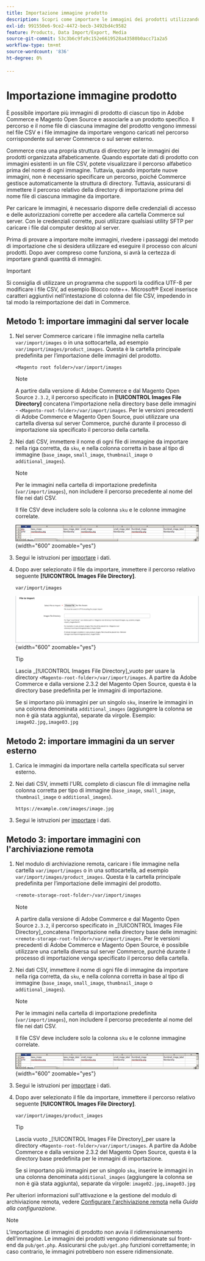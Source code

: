 ```yaml
---
title: Importazione immagine prodotto
description: Scopri come importare le immagini dei prodotti utilizzando il percorso e il nome di file di ciascuna immagine.
exl-id: 991550e6-9ce2-4472-becb-3492bd4c9582
feature: Products, Data Import/Export, Media
source-git-commit: 53c3b6c9fa9c152e6619528a43580b0acc71a2a5
workflow-type: tm+mt
source-wordcount: '836'
ht-degree: 0%

---
```


# Importazione immagine prodotto

È possibile importare più immagini di prodotto di ciascun tipo in Adobe Commerce e Magento Open Source e associarle a un prodotto specifico. Il percorso e il nome file di ciascuna immagine del prodotto vengono immessi nel file CSV e i file immagine da importare vengono caricati nel percorso corrispondente sul server Commerce o sul server esterno.

Commerce crea una propria struttura di directory per le immagini dei prodotti organizzata alfabeticamente. Quando esportate dati di prodotto con immagini esistenti in un file CSV, potete visualizzare il percorso alfabetico prima del nome di ogni immagine. Tuttavia, quando importate nuove immagini, non è necessario specificare un percorso, poiché Commerce gestisce automaticamente la struttura di directory. Tuttavia, assicurarsi di immettere il percorso relativo della directory di importazione prima del nome file di ciascuna immagine da importare.

Per caricare le immagini, è necessario disporre delle credenziali di accesso e delle autorizzazioni corrette per accedere alla cartella Commerce sul server. Con le credenziali corrette, puoi utilizzare qualsiasi utility SFTP per caricare i file dal computer desktop al server.

Prima di provare a importare molte immagini, rivedere i passaggi del metodo di importazione che si desidera utilizzare ed eseguire il processo con alcuni prodotti. Dopo aver compreso come funziona, si avrà la certezza di importare grandi quantità di immagini.

>[!IMPORTANT]
>
>Si consiglia di utilizzare un programma che supporti la codifica UTF-8 per modificare i file CSV, ad esempio Blocco note++. Microsoft® Excel inserisce caratteri aggiuntivi nell&#39;intestazione di colonna del file CSV, impedendo in tal modo la reimportazione dei dati in Commerce.

## Metodo 1: importare immagini dal server locale

1. Nel server Commerce caricare i file immagine nella cartella `var/import/images` o in una sottocartella, ad esempio `var/import/images/product_images`. Questa è la cartella principale predefinita per l’importazione delle immagini del prodotto.

   ```
   <Magento root folder>/var/import/images
   ```

   >[!NOTE]
   >
   >A partire dalla versione di Adobe Commerce e dal Magento Open Source `2.3.2`, il percorso specificato in **[!UICONTROL Images File Directory]** concatena l&#39;importazione nella directory base delle immagini - `<Magento-root-folder>/var/import/images`. Per le versioni precedenti di Adobe Commerce e Magento Open Source, puoi utilizzare una cartella diversa sul server Commerce, purché durante il processo di importazione sia specificato il percorso della cartella.

1. Nei dati CSV, immettere il nome di ogni file di immagine da importare nella riga corretta, da `sku`, e nella colonna corretta in base al tipo di immagine (`base_image`, `small_image`, `thumbnail_image` o `additional_images`).

   >[!NOTE]
   >
   >Per le immagini nella cartella di importazione predefinita (`var/import/images`), non includere il percorso precedente al nome del file nei dati CSV.

   Il file CSV deve includere solo la colonna `sku` e le colonne immagine correlate.

   ![Esempio - importazione dati immagine CSV](./assets/data-import-csv-image-files-default-local.png){width="600" zoomable="yes"}

1. Segui le istruzioni per [importare](data-import.md) i dati.

1. Dopo aver selezionato il file da importare, immettere il percorso relativo seguente **[!UICONTROL Images File Directory]**.

   ```
   var/import/images
   ```

   ![Directory del file delle immagini di importazione dati](./assets/data-import-file-to-import.png){width="600" zoomable="yes"}

   >[!TIP]
   >
   >Lascia _[!UICONTROL Images File Directory]_vuoto per usare la directory `<Magento-root-folder>/var/import/images`. A partire da Adobe Commerce e dalla versione 2.3.2 del Magento Open Source, questa è la directory base predefinita per le immagini di importazione.

   Se si importano più immagini per un singolo `sku`, inserire le immagini in una colonna denominata `additional_images` (aggiungere la colonna se non è già stata aggiunta), separate da virgole. Esempio: `image02.jpg,image03.jpg`

## Metodo 2: importare immagini da un server esterno

1. Carica le immagini da importare nella cartella specificata sul server esterno.

1. Nei dati CSV, immetti l&#39;URL completo di ciascun file di immagine nella colonna corretta per tipo di immagine (`base_image`, `small_image`, `thumbnail_image` o `additional_images`).

   ```
   https://example.com/images/image.jpg
   ```

1. Segui le istruzioni per [importare](data-import.md) i dati.

## Metodo 3: importare immagini con l&#39;archiviazione remota

1. Nel modulo di archiviazione remota, caricare i file immagine nella cartella `var/import/images` o in una sottocartella, ad esempio `var/import/images/product_images`. Questa è la cartella principale predefinita per l’importazione delle immagini del prodotto.

   ```bash
   <remote-storage-root-folder>/var/import/images
   ```

   >[!NOTE]
   >
   >A partire dalla versione di Adobe Commerce e dal Magento Open Source `2.3.2`, il percorso specificato in _[!UICONTROL Images File Directory]_concatena l&#39;importazione nella directory base delle immagini: `<remote-storage-root-folder>/var/import/images`. Per le versioni precedenti di Adobe Commerce e Magento Open Source, è possibile utilizzare una cartella diversa sul server Commerce, purché durante il processo di importazione venga specificato il percorso della cartella.

1. Nei dati CSV, immettere il nome di ogni file di immagine da importare nella riga corretta, da `sku`, e nella colonna corretta in base al tipo di immagine (`base_image`, `small_image`, `thumbnail_image` o `additional_images`).

   >[!NOTE]
   >
   >Per le immagini nella cartella di importazione predefinita (`var/import/images`), non includere il percorso precedente al nome del file nei dati CSV.

   Il file CSV deve includere solo la colonna `sku` e le colonne immagine correlate.

   ![Esempio - importazione dati immagine CSV](./assets/data-import-csv-image-files-default-local.png){width="600" zoomable="yes"}

1. Segui le istruzioni per [importare](data-import.md) i dati.

1. Dopo aver selezionato il file da importare, immettere il percorso relativo seguente **[!UICONTROL Images File Directory]**.

   ```
   var/import/images/product_images
   ```

   >[!TIP]
   >
   >Lascia vuoto _[!UICONTROL Images File Directory]_per usare la directory `<Magento-root-folder>/var/import/images`. A partire da Adobe Commerce e dalla versione 2.3.2 del Magento Open Source, questa è la directory base predefinita per le immagini di importazione.

   Se si importano più immagini per un singolo `sku`, inserire le immagini in una colonna denominata `additional_images` (aggiungere la colonna se non è già stata aggiunta), separate da virgole: `image02.jpg,image03.jpg`

Per ulteriori informazioni sull&#39;attivazione e la gestione del modulo di archiviazione remota, vedere [Configurare l&#39;archiviazione remota](https://experienceleague.adobe.com/docs/commerce-operations/configuration-guide/storage/remote-storage/remote-storage.html) nella _Guida alla configurazione_.

>[!NOTE]
>
>L&#39;importazione di immagini di prodotto non avvia il ridimensionamento dell&#39;immagine. Le immagini dei prodotti vengono ridimensionate sul front-end da `pub/get.php`. Assicurarsi che `pub/get.php` funzioni correttamente; in caso contrario, le immagini potrebbero non essere ridimensionate.
